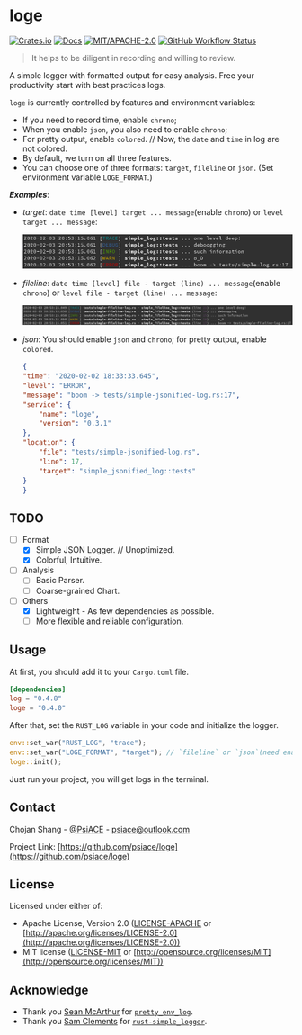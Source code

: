 # loge

[![Crates.io](https://img.shields.io/crates/v/loge.svg)](https://crates.io/crates/loge)
[![Docs](https://docs.rs/loge/badge.svg)](https://docs.rs/loge)
[![MIT/APACHE-2.0](https://img.shields.io/crates/l/loge.svg)](https://crates.io/crates/loge)
[![GitHub Workflow Status](https://img.shields.io/github/workflow/status/PsiACE/loge/Check%20Code?label=workflow)](https://github.com/PsiACE/loge/actions)

> It helps to be diligent in recording and willing to review.

A simple logger with formatted output for easy analysis. Free your productivity start with best practices logs.

`loge` is currently controlled by features and environment variables:

- If you need to record time, enable `chrono`;
- When you enable `json`, you also need to enable `chrono`;
- For pretty output, enable `colored`. // Now, the `date` and `time` in log are not colored.
- By default, we turn on all three features.
- You can choose one of three formats: `target`, `fileline` or `json`. (Set environment variable `LOGE_FORMAT`.)

_**Examples**_:

- *target*: `date time [level] target ... message`(enable `chrono`) or `level target ... message`:

    ![loge output](./loge-output.png)

- *fileline*: `date time [level] file - target (line) ... message`(enable `chrono`) or `level file - target (line) ... message`:

    ![loge fileline output](./loge-fileline-output.png)

- *json*: You should enable `json` and `chrono`; for pretty output, enable `colored`.

    ```json
    {
    "time": "2020-02-02 18:33:33.645",
    "level": "ERROR",
    "message": "boom -> tests/simple-jsonified-log.rs:17",
    "service": {
        "name": "loge",
        "version": "0.3.1"
    },
    "location": {
        "file": "tests/simple-jsonified-log.rs",
        "line": 17,
        "target": "simple_jsonified_log::tests"
    }
    }
    ```

## TODO

- [ ] Format
  - [x] Simple JSON Logger. // Unoptimized.
  - [x] Colorful, Intuitive.
- [ ] Analysis
  - [ ] Basic Parser.
  - [ ] Coarse-grained Chart.
- [ ] Others
  - [x] Lightweight - As few dependencies as possible.
  - [ ] More flexible and reliable configuration.

## Usage

At first, you should add it to your `Cargo.toml` file.

```toml
[dependencies]
log = "0.4.8"
loge = "0.4.0"
```

After that, set the `RUST_LOG` variable in your code and initialize the logger.

```rust
env::set_var("RUST_LOG", "trace");
env::set_var("LOGE_FORMAT", "target"); // `fileline` or `json`(need enable `json` and `chrono`)
loge::init();
```

Just run your project, you will get logs in the terminal.

## Contact

Chojan Shang - [@PsiACE](https://github.com/psiace) - <psiace@outlook.com>

Project Link: [https://github.com/psiace/loge](https://github.com/psiace/loge)

## License

Licensed under either of:

- Apache License, Version 2.0 ([LICENSE-APACHE](./LICENSE-APACHE) or [http://apache.org/licenses/LICENSE-2.0](http://apache.org/licenses/LICENSE-2.0))
- MIT license ([LICENSE-MIT](./LICENSE-MIT) or [http://opensource.org/licenses/MIT](http://opensource.org/licenses/MIT))

## Acknowledge

- Thank you [Sean McArthur](https://seanmonstar.com) for [`pretty_env_log`](https://github.com/seanmonstar/pretty-env-logger).
- Thank you [Sam Clements](https://mastodon.social/@borntyping) for [`rust-simple_logger`](https://github.com/borntyping/rust-simple_logger).
